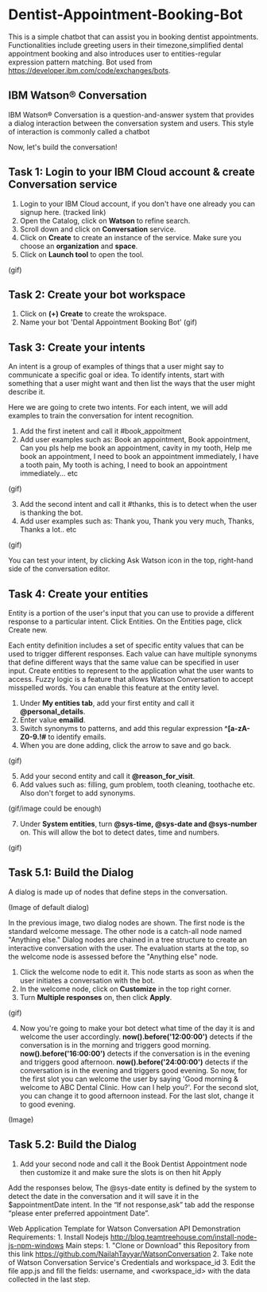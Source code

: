 # Dentist-Appointment-Booking-Bot

This is a simple chatbot that can assist you in booking dentist appointments. Functionalities include greeting users in their timezone,simplified dental appointment booking and also introduces user to entities-regular expression pattern matching. Bot used from https://developer.ibm.com/code/exchanges/bots. 

## IBM Watson® Conversation
IBM Watson® Conversation is a question-and-answer system that provides a dialog interaction
between the conversation system and users. This style of interaction is commonly called a
chatbot

Now, let's build the conversation!

## Task 1: Login to your IBM Cloud account & create Conversation service

1. Login to your IBM Cloud account, if you don't have one already you can signup here. (tracked link)
2. Open the Catalog, click on **Watson** to refine search.
3. Scroll down and click on **Conversation** service.
4. Click on **Create** to create an instance of the service. Make sure you choose an **organization** and **space**.
5. Click on **Launch tool** to open the tool.

(gif)

## Task 2: Create your bot workspace
1. Click on **(+) Create** to create the wrokspace.
2. Name your bot 'Dental Appointment Booking Bot'
(gif)

## Task 3: Create your intents
An intent is a group of examples of things that a user might say to communicate a specific goal
or idea. To identify intents, start with something that a user might want and then list the ways
that the user might describe it.

Here we are going to crete two intents. For each intent, we will add examples to train the conversation for intent recognition.

1. Add the first inetent and call it #book_appoitment
2. Add user examples such as: Book an appointment, Book appointment, Can you pls help me book an appointment, cavity in my tooth, Help me book an appointment, I need to book an appointment immediately, I have a tooth pain, My tooth is aching, I need to book an appointment immediately... etc

(gif)

3. Add the second intent and call it #thanks, this is to detect when the user is thanking the bot.
4. Add user examples such as: Thank you, Thank you very much, Thanks, Thanks a lot.. etc

(gif)

You can test your intent, by clicking Ask Watson icon in the top, right-hand side of the conversation editor.

## Task 4: Create your entities
Entity is a portion of the user's input that you can use to provide a
different response to a particular intent. Click Entities. On the Entities page, click Create new.

Each entity definition includes a set of specific entity values that can be used to trigger different
responses. Each value can have multiple synonyms that define different ways that the same value
can be specified in user input. Create entities to represent to the application what the user wants to access. Fuzzy logic is a
feature that allows Watson Conversation to accept misspelled words. You can enable this feature
at the entity level.

1. Under **My entities tab**, add your first entity and call it **@personal_details**.
2. Enter value **emailid**.
3. Switch synonyms to patterns, and add this regular expression <b>^[a-zA-Z0-9.!#$%&’*+/=?^_`{|}~-]+@[a-zA-Z0-9-]+(?:\.[a-zA-Z0-9-]+)*$</b> to identify emails.
4. When you are done adding, click the arrow to save and go back.

(gif)

5. Add your second entity and call it **@reason_for_visit**.
6. Add values such as: filling, gum problem, tooth cleaning, toothache etc. Also don't forget to add synonyms.

(gif/image could be enough)

7. Under **System entities**, turn **@sys-time, @sys-date and @sys-number** on. This will allow the bot to detect dates, time and numbers.

(gif)

## Task 5.1: Build the Dialog
A dialog is made up of nodes that define steps in the conversation.

(Image of default dialog)

In the previous image, two dialog nodes are shown. The first node is the standard welcome
message. The other node is a catch-all node named "Anything else." Dialog nodes are chained in
a tree structure to create an interactive conversation with the user. The evaluation starts at the
top, so the welcome node is assessed before the "Anything else" node.

1. Click the welcome node to edit it. This node starts as soon as when the user initiates a conversation with the bot.
2. In the welcome node, click on **Customize** in the top right corner.
3. Turn **Multiple responses** on, then click **Apply**.

(gif)

4. Now you're going to make your bot detect what time of the day it is and welcome the user accordingly.
**now().before('12:00:00')** detects if the conversation is in the morning and triggers good
morning. **now().before('16:00:00')** detects if the conversation is in the evening and triggers good
afternoon. **now().before('24:00:00')** detects if the conversation is in the evening and triggers good
evening. So now, for the first slot you can welcome the user by saying 'Good morning & welcome to ABC Dental Clinic. How can I help you?'. For the second slot, you can change it to good afternoon instead. For the last slot, change it to good evening.

(Image)

## Task 5.2: Build the Dialog

1. Add your second node and call it the Book Dentist Appointment node then customize it and make sure the slots is on then
hit Apply

Add the responses below, The @sys-date entity is defined by the system to detect the date in the
conversation and it will save it in the $appointmentDate intent. In the “If not response,ask” tab
add the response “please enter preferred appointment Date”.




Web Application Template for Watson Conversation API
Demonstration
Requirements:
1.
Install Nodejs http://blog.teamtreehouse.com/install-node-js-npm-windows
Main steps:
1.
"Clone or Download" this Repository from this link
https://github.com/NailahTayyar/WatsonConversation
2.
Take note of Watson Conversation Service's Credentials and workspace_id
3.
Edit the file app.js and fill the fields: username, and <workspace_id> with the data
collected in the last step.
